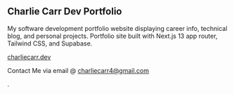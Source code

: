 ## Charlie Carr Dev Portfolio

My software development portfolio website displaying career info, technical blog, and personal projects. Portfolio site built with Next.js 13 app router, Tailwind CSS, and Supabase.

[charliecarr.dev](https://www.charliecarr.dev)

Contact Me via email @ [charliecarr4@gmail.com](mailto:charliecarr4@gmail.com)

.